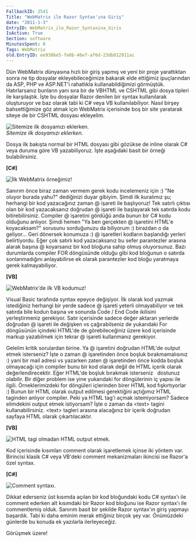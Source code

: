 ```yaml
---
FallbackID: 2541
Title: "WebMatrix ile Razor Syntax'ına Giriş"
date: "2011-1-3"
EntryID: WebMatrix_ile_Razor_Syntaxina_Giris
IsActive: True
Section: software
MinutesSpent: 0
Tags: WebMatrix
old.EntryID: ee938be5-fe8b-46e7-af6d-23db812911ac
---
```

Dün WebMatrix dünyasına hızlı bir giriş yapmış ve yeni bir proje
yarattıktan sonra ne tip dosyalar ekleyebileceğimize bakarak elde
ettiğimiz ipuçlarından da ASP, PHP ve ASP.NET'i rahatlıkla
kullanabildiğimizi görmüştük. Hatırlarsanız bunların yanı sıra bir de
VBHTML ve CSHTML gibi dosya tipleri ile karşılaştık. İşte bu dosyalar
Razor denilen bir syntax kullanılarak oluşturuyor ve baz olarak tabi ki
C\# veya VB kullanılabiliyor. Nasıl birşey bahsettiğimize göz atmak için
WebMatrix içerisinde boş bir site yaratarak siteye de bir CSHTML dosyası
ekleyelim.

![Sitemize ilk dosyamızı
eklerken.](media/WebMatrix_ile_Razor_Syntaxina_Giris/02012011_1.png)\
*Sitemize ilk dosyamızı eklerken.*

Dosya ilk bakışta normal bir HTML dosyası gibi gözükse de inline olarak
C\# veya duruma göre VB yazabiliyoruz. İşte aşağıdaki basit bir örneği
bulabilirsiniz.

**[C\#]**

![İlk WebMatrix
örneğimiz!](media/WebMatrix_ile_Razor_Syntaxina_Giris/02012011_2.png)

Sanırım önce biraz zaman vermem gerek kodu incelemeniz için :) "Ne
oluyor burada yahu?" dediğinizi duyar gibiyim. Şimdi ilk kuralımız şu;
herhangi bir kod yazacağınız zaman @ işareti ile başlıyoruz! Tek satırlı
çıktısı olan bir kod yazacaksanız doğrudan @ işareti ile başlayarak tek
satırda kodu bitirebilirsiniz. Compiler @ işaretini gördüğü anda bunun
bir C\# kodu olduğunu anlıyor. Şimdi hemen "Ya ben gerçekten @ işaretini
HTML'e koyacaksam?" sorusunu sorduğunuzu da biliyorum :) birazdan o da
geliyor... Geri dönersek konumuza :) @ işaretleri kodların başlandığı
yerleri belirtiyordu. Eğer çok satırlı kod yazacaksanız bu sefer
parantezler arasına alarak başına @ koyarsanız bir kod bloğuna sahip
olmuş oluyorsunuz. Bazı durumlarda compiler FOR döngüsünde olduğu gibi
kod bloğunun o satırda sonlanmadığını anlayabilirse ek olarak
parantezler kod bloğu yaratmaya gerek kalmayabiliyor.

**[VB]**

![WebMatrix'de ilk VB
kodumuz!](media/WebMatrix_ile_Razor_Syntaxina_Giris/02012011_3.png)

Visual Basic tarafında syntax epeyce değişiyor. İlk olarak kod yazmak
istediğiniz herhangi bir yerde sadece @ işareti yeterli olmayabiliyor ve
tek satırda bile kodun başına ve sonunda Code / End Code ikilisini
yerleştirmeniz gerekiyor. Satır içerisinde sadece değer aktaran yerlerde
doğrudan @ işareti ile değişken vs çağırabilseniz de yukarıdaki For
döngüsünün içindeki HTML'de de görebileceğiniz üzere kod içerisinde
markup yazabilmek için tekrar @ işareti kullanmanız gerekiyor.

Gelelim kritik sorulardan birine. Ya @ işaretini doğrudan HTML'de output
etmek isterseniz? İşte o zaman @ işaretinden önce boşluk
bırakmamalısınız :) yani bir mail adresi vs yazarken zaten @ işaretinden
önce kodda boşluk olmayacağı için compiler bunu bir kod olarak değil de
HTML içerik olarak değerlendirecektir. Eğer HTML'de boşluk bırakmak
isterseniz &nbsp; dostunuz olabilir. Bir diğer problem ise yine
yukarıdaki for döngülerinin iç yapısı ile ilgili. Örneklerimizdeki for
döngüleri içlerinden birer HTML kod fışkırtıyorlar :) Bunun bir HTML
olarak output edilmesi gerektiğini açtığımız HTML taginden anlıyor
compiler. Peki ya HTML tag'i açmak istemiyorsam? Sadece elimdekini
output etmek istiyorsam? İşte o zaman da \<text\> tagini
kullanabilirsiniz. \<text\> tagleri arasına alacağınız bir içerik
doğrudan sayfaya HTML olarak çıkartılacaktır.

**[VB]**

![HTML tagi olmadan HTML output
etmek.](media/WebMatrix_ile_Razor_Syntaxina_Giris/02012011_4.png)

Kod içerisinde kısımları comment olarak işaretlemek içinse iki yöntem
var. Birincisi klasik C\# veya VB'deki comment mekanizmaları ikincisi
ise Razor'a özel syntax.

**[C\#]**

![Comment
syntaxı.](media/WebMatrix_ile_Razor_Syntaxina_Giris/02012011_5.png)

Dikkat ederseniz üst kısımda açılan bir kod bloğundaki kodu C\# syntax'ı
ile comment ederken alt kısımdaki bir Razor kod bloğunu ise Razor
syntax'ı ile commentlemiş olduk. Sanırım basit bir şekilde Razor
syntax'ın giriş yapmayı başardık. Tabi ki daha eminim merak ettiğiniz
birçok şey var. Önümüzdeki günlerde bu konuda ek yazılarla
ilerleyeceğiz.

Görüşmek üzere!



